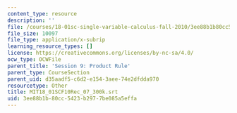 ```yaml
---
content_type: resource
description: ''
file: /courses/18-01sc-single-variable-calculus-fall-2010/3ee88b1b80cc5423b2977be085a5effa_MIT18_01SCF10Rec_07_300k.vtt
file_size: 10097
file_type: application/x-subrip
learning_resource_types: []
license: https://creativecommons.org/licenses/by-nc-sa/4.0/
ocw_type: OCWFile
parent_title: 'Session 9: Product Rule'
parent_type: CourseSection
parent_uid: d35aadf5-c6d2-e154-3aee-74e2dfdda970
resourcetype: Other
title: MIT18_01SCF10Rec_07_300k.srt
uid: 3ee88b1b-80cc-5423-b297-7be085a5effa
---
```

